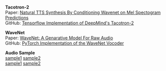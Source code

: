 **Tacotron-2**  
Paper:   [Natural TTS Synthesis By Conditioning Wavenet on Mel Spectogram Predictions](https://arxiv.org/pdf/1712.05884.pdf)  
GitHub: [Tensorflow Implementation of DeepMind's Tacotron-2](https://github.com/Rayhane-mamah/Tacotron-2)  

**WaveNet**  
Paper:   [WaveNet: A Genarative Model For Raw Audio](https://arxiv.org/pdf/1609.03499.pdf)  
GitHub: [PyTorch Implementation of the WaveNet Vocoder](https://github.com/r9y9/wavenet_vocoder)  

**Audio Sample**  
[sample1](https://chkwon19.github.io/Tacotron2_WaveNet/synth12.wav)	[sample2](https://chkwon19.github.io/Tacotron2_WaveNet/synth14.wav)  
[sample1](https://raw.githubusercontent.com/chkwon19/Practice/master/Tacotron2_WaveNet/synth12.wav) [sample2](https://raw.githubusercontent.com/chkwon19/Practice/master/Tacotron2_WaveNet/synth14.wav)


